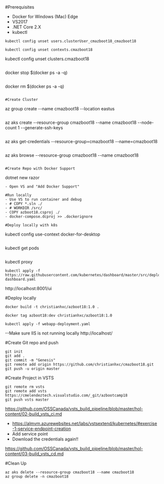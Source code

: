 #Prerequisites
- Docker for Windows (Mac) Edge
- VS2017
- .NET Core 2.X
- kubectl

```
kubectl config unset users.clusterUser_cmazboot18_cmazboot18
```
```
kubectl config unset contexts.cmazboot18
```
kubectl config unset clusters.cmazboot18
```

```
docker stop $(docker ps -a -q)
```
```
docker rm $(docker ps -a -q)
```

#Create Cluster
```
az group create --name cmazboot18 --location eastus
```
```
az aks create --resource-group cmazboot18 --name cmazboot18 --node-count 1 --generate-ssh-keys
```
```
az aks get-credentials --resource-group=cmazboot18 --name=cmazboot18
```
```
az aks browse --resource-group cmazboot18 --name cmazboot18
```

#Create Repo with Docker Support
```
dotnet new razor
```
- Open VS and "Add Docker Support"

#Run locally
- Use VS to run container and debug
- # COPY *.sln ./
- # WORKDIR /src/
- COPY azboot18.csproj ./
- docker-compose.dcproj >> .dockerignore

#Deploy locally with k8s
```
kubectl config use-context docker-for-desktop
```
```
kubectl get pods
```
```
kubectl proxy
```
kubectl apply -f https://raw.githubusercontent.com/kubernetes/dashboard/master/src/deploy/recommended/kubernetes-dashboard.yaml
```

http://localhost:8001/ui

#Deploy locally
```
docker build -t christianhxc/azboot18:1.0 .
```
```
docker tag azboot18:dev christianhxc/azboot18:1.0
```
```
kubectl apply -f webapp-deployment.yaml
```

--Make sure IIS is not running locally
http://localhost/ 

#Create Git repo and push
```
git init
git add .
git commit -m "Genesis"
git remote add origin https://github.com/christianhxc/cmazboot18.git
git push -u origin master
```

#Create Project in VSTS
```
git remote rm vsts
git remote add vsts https://cmelendeztech.visualstudio.com/_git/azbootcamp18
git push vsts master
```

https://github.com/OSSCanada/vsts_build_pipeline/blob/master/hol-content/02-build_vsts_ci.md

- https://almvm.azurewebsites.net/labs/vstsextend/kubernetes/#exercise-1-service-endpoint-creation
- Add service point
- Download the credentials again!!

https://github.com/OSSCanada/vsts_build_pipeline/blob/master/hol-content/03-build_vsts_cd.md

#Clean Up
```
az aks delete --resource-group cmazboot18 --name cmazboot18
az group delete -n cmazboot18
```